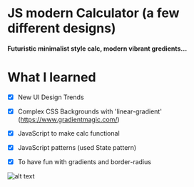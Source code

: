 # JS modern Calculator (a few different designs) 
#### Futuristic minimalist style calc, modern vibrant gredients...

# What I learned

 * [x] New UI Design Trends
 * [x] Complex CSS Backgrounds with 'linear-gradient' (https://www.gradientmagic.com/)
 * [x] JavaScript to make calc functional
 * [x] JavaScript patterns (used State pattern)
 * [x] To have fun with gradients and border-radius


![alt text]()
